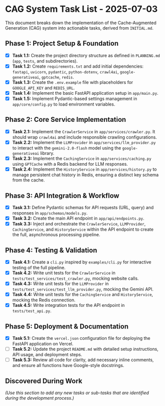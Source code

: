 # CAG System Task List - 2025-07-03

This document breaks down the implementation of the Cache-Augmented Generation (CAG) system into actionable tasks, derived from `INITIAL.md`.

## Phase 1: Project Setup & Foundation

- [x] **Task 1.1:** Create the project directory structure as defined in `PLANNING.md` (`app`, `tests`, and subdirectories).
- [x] **Task 1.2:** Create `requirements.txt` and add initial dependencies: `fastapi`, `uvicorn`, `pydantic`, `python-dotenv`, `crawl4ai`, `google-generativeai`, `gptcache`, `redis`.
- [x] **Task 1.3:** Create the `.env.example` file with placeholders for `GOOGLE_API_KEY` and `REDIS_URL`.
- [x] **Task 1.4:** Implement the basic FastAPI application setup in `app/main.py`.
- [x] **Task 1.5:** Implement Pydantic-based settings management in `app/core/config.py` to load environment variables.

## Phase 2: Core Service Implementation

- [x] **Task 2.1:** Implement the `CrawlerService` in `app/services/crawler.py`. It should wrap `crawl4ai` and include responsible crawling configurations.
- [x] **Task 2.2:** Implement the `LLMProvider` in `app/services/llm_provider.py` to interact with the `gemini-2.0-flash` model using the `google-generativeai` library.
- [x] **Task 2.3:** Implement the `CachingService` in `app/services/caching.py` using `GPTCache` with a Redis backend for LLM responses.
- [x] **Task 2.4:** Implement the `HistoryService` in `app/services/history.py` to manage persistent chat history in Redis, ensuring a distinct key schema from the cache.

## Phase 3: API Integration & Workflow

- [x] **Task 3.1:** Define Pydantic schemas for API requests (URL, query) and responses in `app/schemas/models.py`.
- [x] **Task 3.2:** Create the main API endpoint in `app/api/endpoints.py`.
- [x] **Task 3.3:** Inject and orchestrate the `CrawlerService`, `LLMProvider`, `CachingService`, and `HistoryService` within the API endpoint to create the full, asynchronous processing pipeline.

## Phase 4: Testing & Validation

- [x] **Task 4.1:** Create a `cli.py` inspired by `examples/cli.py` for interactive testing of the full pipeline.
- [x] **Task 4.2:** Write unit tests for the `CrawlerService` in `tests/test_services/test_crawler.py`, mocking website calls.
- [x] **Task 4.3:** Write unit tests for the `LLMProvider` in `tests/test_services/test_llm_provider.py`, mocking the Gemini API.
- [x] **Task 4.4:** Write unit tests for the `CachingService` and `HistoryService`, mocking the Redis connection.
- [x] **Task 4.5:** Write integration tests for the API endpoint in `tests/test_api.py`.

## Phase 5: Deployment & Documentation

- [x] **Task 5.1:** Create the `vercel.json` configuration file for deploying the FastAPI application on Vercel.
- [ ] **Task 5.2:** Update the project `README.md` with detailed setup instructions, API usage, and deployment steps.
- [ ] **Task 5.3:** Review all code for clarity, add necessary inline comments, and ensure all functions have Google-style docstrings.

## Discovered During Work

*(Use this section to add any new tasks or sub-tasks that are identified during the development process.)*

